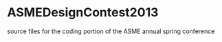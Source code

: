 ASMEDesignContest2013
=====================

source files for the coding portion of the ASME annual spring conference